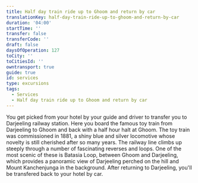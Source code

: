 ```yaml
---
title: Half day train ride up to Ghoom and return by car
translationKey: half-day-train-ride-up-to-ghoom-and-return-by-car
duration: '04:00'
startTime: ''
transfer: false
transferCode: ''
draft: false
daysOfOperation: 127
toCity: ''
toCitiesId: ''
owntransport: true
guide: true
id: services
type: excursions
tags:
  - Services
  - Half day train ride up to Ghoom and return by car
---
```

You get picked from your hotel by your guide and driver to transfer you to Darjeeling railway station. Here you board the famous toy train from Darjeeling to Ghoom and back with a half hour halt at Ghoom. The toy train was commissioned in 1881, a shiny blue and silver locomotive whose novelty is still cherished after so many years. The railway line climbs up steeply through a number of fascinating reverses and loops. One of the most scenic of these is Batasia Loop, between Ghoom and Darjeeling, which provides a panoramic view of Darjeeling perched on the hill and Mount Kanchenjunga in the background. After returning to Darjeeling, you'll be transfered back to your hotel by car.